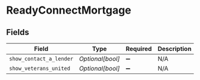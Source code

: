 # ReadyConnectMortgage


## Fields

| Field                   | Type                    | Required                | Description             |
| ----------------------- | ----------------------- | ----------------------- | ----------------------- |
| `show_contact_a_lender` | *Optional[bool]*        | :heavy_minus_sign:      | N/A                     |
| `show_veterans_united`  | *Optional[bool]*        | :heavy_minus_sign:      | N/A                     |